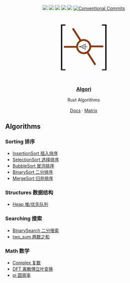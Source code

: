<div align="center">

[![](https://img.shields.io/crates/d/algori.svg)](https://crates.io/crates/algori)
[![](https://img.shields.io/github/forks/barrensea/algori.svg)](https://github.com/BarrenSea/algori/fork)
[![](https://img.shields.io/github/repo-size/barrensea/algori.svg)](https://github.com/BarrenSea/algori)
[![](https://img.shields.io/github/stars/barrensea/algori.svg)](https://github.com/BarrenSea/algori)
[![](https://img.shields.io/github/commit-activity/t/barrensea/algori.svg)](https://github.com/BarrenSea/algori)
[![Conventional Commits](https://img.shields.io/badge/Conventional%20Commits-1.0.0-%23FE5196?logo=conventionalcommits&logoColor=white)](https://conventionalcommits.org)


</div>

<p align="center">
  <a href="https://github.com/barrensea/algori" rel="noopener">
 <img width=200px height=200px src="./imgs/algori.png"></a>

 <h3 align="center"><a href="https://github.com/barrensea/algori">Algori</a></h3>
  <p align="center">
    Rust Algorithms
    <br />
    <br />
    <a href="https://docs.rs/algori">Docs</a>
    ·
    <a href="https://matrix.to/#/#algori:mozilla.org">Matrix</a>
  </p>
</p>

## Algorithms
### Sorting 排序
- [InsertionSort 插入排序](./doc/sorting/_index.md)
- [SelectionSort 选择排序](./doc/sorting/_index.md)
- [BubbleSort 冒泡排序](./doc/sorting/_index.md)
- [BinarySort 二分排序](./doc/sorting/_index.md)
- [MergeSort 归并排序](./doc/sorting/_index.md)
### Structures 数据结构
- [Heap 堆/优先队列](./doc/structure/_index.md)
### Searching 搜索
- [BinarySearch 二分搜索](./doc/searching/_index.md)
- [two_sum 两数之和](./doc/searching/_index.md)
### Math 数学
- [Complex 复数](./doc/math/_index.md)
- [DFT 离散傅立叶变换](./doc/math/_index.md)
- [pi 圆周率](./doc/math/_index.md)

